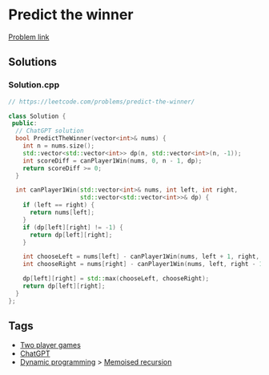 # Predict the winner

[Problem link](https://leetcode.com/problems/predict-the-winner/)

## Solutions


### Solution.cpp
```cpp
// https://leetcode.com/problems/predict-the-winner/

class Solution {
 public:
  // ChatGPT solution
  bool PredictTheWinner(vector<int>& nums) {
    int n = nums.size();
    std::vector<std::vector<int>> dp(n, std::vector<int>(n, -1));
    int scoreDiff = canPlayer1Win(nums, 0, n - 1, dp);
    return scoreDiff >= 0;
  }

  int canPlayer1Win(std::vector<int>& nums, int left, int right,
                    std::vector<std::vector<int>>& dp) {
    if (left == right) {
      return nums[left];
    }
    if (dp[left][right] != -1) {
      return dp[left][right];
    }

    int chooseLeft = nums[left] - canPlayer1Win(nums, left + 1, right, dp);
    int chooseRight = nums[right] - canPlayer1Win(nums, left, right - 1, dp);

    dp[left][right] = std::max(chooseLeft, chooseRight);
    return dp[left][right];
  }
};
```
## Tags

* [Two player games](/Collections/two-player-games.md#two-player-games)
* [ChatGPT](/Collections/chatgpt.md#chatgpt)
* [Dynamic programming](/Collections/dynamic-programming.md#dynamic-programming) > [Memoised recursion](/Collections/dynamic-programming.md#memoised-recursion)
